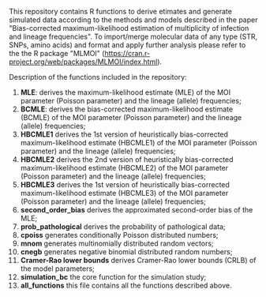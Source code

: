 This repository contains R functions to derive etimates and generate simulated data according to the methods and models described in the paper "Bias-corrected maximum-likelihood estimation of multiplicity of infection and lineage frequencies". To import/merge molecular data of any type (STR, SNPs, amino acids) and format and apply further analysis please refer to the the R package "MLMOI" (https://cran.r-project.org/web/packages/MLMOI/index.html).

Description of the functions included in the repository:

1. **MLE**: derives the maximum-likelihood estimate (MLE) of the MOI parameter (Poisson parameter) and the lineage (allele) frequencies;
2. **BCMLE**: derives the bias-corrected maximum-likelihood estimate (BCMLE) of the MOI parameter (Poisson parameter) and the lineage (allele) frequencies;
3. **HBCMLE1** derives the 1st version of heuristically bias-corrected maximum-likelihood estimate (HBCMLE1) of the MOI parameter (Poisson parameter) and the lineage (allele) frequencies;
4. **HBCMLE2** derives the 2nd version of heuristically bias-corrected maximum-likelihood estimate (HBCMLE2) of the MOI parameter (Poisson parameter) and the lineage (allele) frequencies;
5. **HBCMLE3** derives the 1st version of heuristically bias-corrected maximum-likelihood estimate (HBCMLE3) of the MOI parameter (Poisson parameter) and the lineage (allele) frequencies;
6. **second_order_bias** derives the approximated second-order bias of the MLE;
7. **prob_pathological** derives the probability of pathological data;
8. **cpoiss** generates conditionally Poisson distributed numbers;
9. **mnom** generates multinomially distributed random vectors;
10. **cnegb** generates negative binomial distributed random numbers;
11. **Cramer-Rao lower bounds**  derives Cramer-Rao lower bounds (CRLB) of the model parameters;
12. **simulation_bc** the core function for the simulation study;
13. **all_functions** this file contains all the functions described above.
